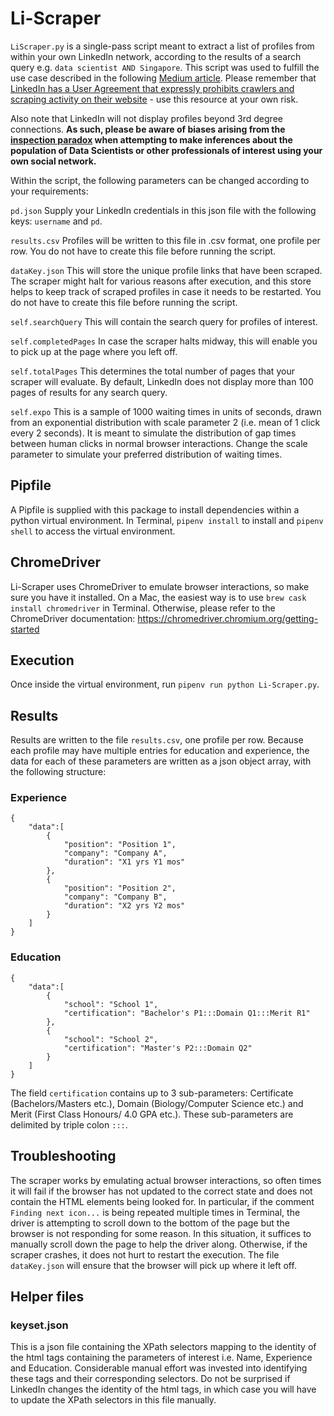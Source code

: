 # Li-Scraper

`LiScraper.py` is a single-pass script meant to extract a list of profiles from within your own LinkedIn network, according to the results of a search query e.g. `data scientist AND Singapore`. This script was used to fulfill the use case described in the following [Medium article](https://towardsdatascience.com/i-wasnt-getting-hired-as-a-data-scientist-so-i-sought-data-on-who-is-c59afd7d56f5). Please remember that [LinkedIn has a User Agreement that expressly prohibits crawlers and scraping activity on their website](https://www.linkedin.com/help/linkedin/answer/56347/prohibited-software-and-extensions?lang=en) - use this resource at your own risk.

Also note that LinkedIn will not display profiles beyond 3rd degree connections. **As such, please be aware of biases arising from the [inspection paradox](https://towardsdatascience.com/the-inspection-paradox-is-everywhere-2ef1c2e9d709) when attempting to make inferences about the population of Data Scientists or other professionals of interest using your own social network.**

Within the script, the following parameters can be changed according to your requirements:

`pd.json`
Supply your LinkedIn credentials in this json file with the following keys: `username` and `pd`.

`results.csv`
Profiles will be written to this file in .csv format, one profile per row. You do not have to create this file before running the script.

`dataKey.json`
This will store the unique profile links that have been scraped. The scraper might halt for various reasons after execution, and this store helps to keep track of scraped profiles in case it needs to be restarted. You do not have to create this file before running the script.

`self.searchQuery`
This will contain the search query for profiles of interest.

`self.completedPages`
In case the scraper halts midway, this will enable you to pick up at the page where you left off.

`self.totalPages`
This determines the total number of pages that your scraper will evaluate. By default, LinkedIn does not display more than 100 pages of results for any search query.

`self.expo`
This is a sample of 1000 waiting times in units of seconds, drawn from an exponential distribution with scale parameter 2 (i.e. mean of 1 click every 2 seconds). It is meant to simulate the distribution of gap times between human clicks in normal browser interactions. Change the scale parameter to simulate your preferred distribution of waiting times.


## Pipfile

A Pipfile is supplied with this package to install dependencies within a python virtual environment. In Terminal, `pipenv install` to install and `pipenv shell` to access the virtual environment.

## ChromeDriver
Li-Scraper uses ChromeDriver to emulate browser interactions, so make sure you have it installed. On a Mac, the easiest way is to use `brew cask install chromedriver` in Terminal. Otherwise, please refer to the ChromeDriver documentation: https://chromedriver.chromium.org/getting-started

## Execution
Once inside the virtual environment, run  `pipenv run python Li-Scraper.py`.

## Results
Results are written to the file `results.csv`, one profile per row. Because each profile may have multiple entries for education and
experience, the data for each of these parameters are written as a json object array, with the following structure:
### Experience
    {
        "data":[
            {
                "position": "Position 1",
                "company": "Company A",
                "duration": "X1 yrs Y1 mos"
            },
            {
                "position": "Position 2",
                "company": "Company B",
                "duration": "X2 yrs Y2 mos"
            }
        ]
    }
### Education
    {
        "data":[
            {
                "school": "School 1",
                "certification": "Bachelor's P1:::Domain Q1:::Merit R1"
            },
            {
                "school": "School 2",
                "certification": "Master's P2:::Domain Q2"
            }
        ]
    }
The field `certification` contains up to 3 sub-parameters: Certificate (Bachelors/Masters etc.), Domain (Biology/Computer Science etc.) and Merit (First Class Honours/ 4.0 GPA etc.). These sub-parameters are delimited by triple colon `:::`.

## Troubleshooting
The scraper works by emulating actual browser interactions, so often times it will fail if the browser has not updated to the correct state and does not contain the HTML elements being looked for. In particular, if the comment `Finding next icon...` is being repeated multiple times in Terminal, the driver is attempting to scroll down to the bottom of the page but the browser is not responding for some reason. In this situation, it suffices to manually scroll down the page to help the driver along. Otherwise, if the scraper crashes, it does not hurt to restart the execution. The file `dataKey.json` will ensure that the browser will pick up where it left off.

## Helper files
### keyset.json
This is a json file containing the XPath selectors mapping to the identity of the html tags containing the parameters of interest i.e. Name, Experience and Education. Considerable manual effort was invested into identifying these tags and their corresponding selectors. Do not be surprised if LinkedIn changes the identity of the html tags, in which case you will have to update the XPath selectors in this file manually.

